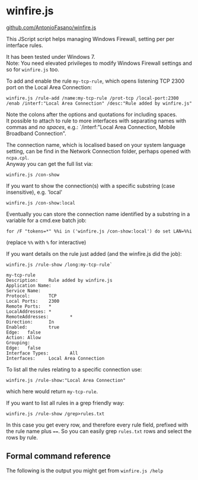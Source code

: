winfire.js
==========

[github.com/AntonioFasano/winfire.js](https://github.com/AntonioFasano/winfire.js)

This JScript script helps managing Windows Firewall, setting per per interface rules. 

It has been tested under Windows 7.  
Note: You need  elevated privileges to modify Windows Firewall settings and so for `winfire.js` too.


To add and enable the  rule `my-tcp-rule`, which opens listening TCP 2300 port on the Local Area Connection:


    winfire.js /rule-add /name:my-tcp-rule /prot-tcp /local-port:2300 /enab /interf:"Local Area Connection" /desc:"Rule added by winfire.js"

Note the colons after the options and quotations for including spaces.   
It possible to attach to rule to more interfaces with separating names with commas and *no spaces*, e.g.: `/interf:"Local Area Connection, Mobile Broadband Connection".


The connection name, which is localised based on your system language setting, can be  find in the Network Connection folder, perhaps opened with `ncpa.cpl`.  
Anyway you can get the full list  via:

    winfire.js /con-show

If you want to show the connection(s) with a specific substring (case insensitive), e.g. 'local'

    winfire.js /con-show:local

Eventually you can store the connection name identified by a substring in a variable for a cmd.exe batch job:

    for /F "tokens=*" %%i in ('winfire.js /con-show:local') do set LAN=%%i

(replace  `%%` with `%` for interactive)


If you want details on the rule just added (and the winfire.js did the job):

    winfire.js /rule-show /long:my-tcp-rule`

    my-tcp-rule                                 
    Description:    Rule added by winfire.js    
    Application Name:                           
    Service Name:                               
    Protocol:       TCP                         
    Local Ports:    2300                        
    Remote Ports:   *                           
    LocalAddresses: *                           
    RemoteAddresses:        *                   
    Direction:      In                          
    Enabled:        true                        
    Edge:   false                               
    Action: Allow                               
    Grouping:                                   
    Edge:   false                               
    Interface Types:        All                 
    Interfaces:     Local Area Connection 


To list all the rules relating to a specific connection use:

    winfire.js /rule-show:"Local Area Connection"

which here would return `my-tcp-rule`. 


If you want to list all rules in a grep friendly way:


    winfire.js /rule-show /grep>rules.txt

In this case you get every row, and therefore every rule field, prefixed with the rule name plus `==`.
So you can easily grep `rules.txt` rows and select the rows by rule.

Formal command reference
------------------------

The following is the output you might get from   `winfire.js /help`
